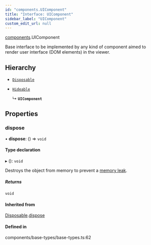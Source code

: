 ```yaml
---
id: "components.UIComponent"
title: "Interface: UIComponent"
sidebar_label: "UIComponent"
custom_edit_url: null
---
```


[components](../modules/components.md).UIComponent

Base interface to be implemented by any kind of component
aimed to render user interface (DOM elements) in the viewer.

## Hierarchy

- [`Disposable`](components.Disposable.md)

- [`Hideable`](components.Hideable.md)

  ↳ **`UIComponent`**

## Properties

### dispose

• **dispose**: () => `void`

#### Type declaration

▸ (): `void`

Destroys the object from memory to prevent a
[memory leak](https://threejs.org/docs/#manual/en/introduction/How-to-dispose-of-objects).

##### Returns

`void`

#### Inherited from

[Disposable](components.Disposable.md).[dispose](components.Disposable.md#dispose)

#### Defined in

components/base-types/base-types.ts:62
